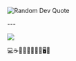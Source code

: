<p>
  <img src="https://github-readme-quotes-bay.vercel.app/quote?theme=default&animation=default&layout=default&font=default&quoteType=random" alt="Random Dev Quote" />
</p>
---

[![](https://visitcount.itsvg.in/api?id=amandangol&icon=0&color=0)](https://visitcount.itsvg.in)

💻☕🚀📱🔧🌐✨🤖🖥️🍵
